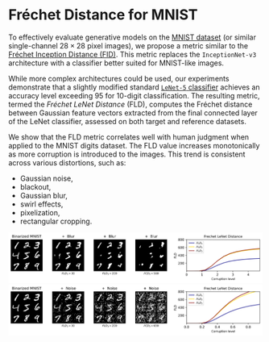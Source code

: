 # Fréchet Distance for MNIST

To effectively evaluate generative models on the [MNIST dataset](http://yann.lecun.com/exdb/mnist/) (or similar single-channel $28\times28$ pixel images), 
we propose a metric similar to the [Fréchet Inception Distance (FID)](https://arxiv.org/abs/1706.08500). This metric replaces the `InceptionNet-v3` 
architecture with a classifier better suited for MNIST-like images.

While more complex architectures could be used, our experiments demonstrate that a slightly modified standard [`LeNet-5` classifier](http://yann.lecun.com/exdb/publis/pdf/lecun-95b.pdf) achieves 
an accuracy level exceeding $95%$ for 10-digit classification. The resulting metric, termed the *Fréchet LeNet Distance* (FLD), computes the 
Fréchet distance between Gaussian feature vectors extracted from the final connected layer of the LeNet 
classifier, assessed on both target and reference datasets.

We show that the FLD metric correlates well with human judgment when applied to the MNIST digits dataset. The FLD value increases monotonically 
as more corruption is introduced to the images. This trend is consistent across various distortions, such as:

- Gaussian noise, 
- blackout,
- Gaussian blur, 
- swirl effects,
- pixelization,
- rectangular cropping.

![Fréchet Distance Distortions](/plots/Blur_combined_plot.png)
![Fréchet Distance Distortions](/plots/Noise_combined_plot.png)

